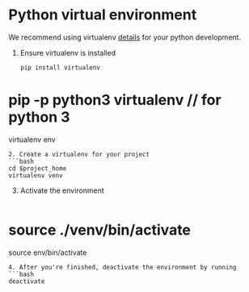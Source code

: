 # Python virtual environment

We recommend using virtualenv [details](http://docs.python-guide.org/en/latest/dev/virtualenvs/) for your python development. 
 
1. Ensure virtualenv is installed
   ```bash
   pip install virtualenv
 #  pip -p python3 virtualenv // for python 3
   virtualenv env
   ```
2. Create a virtualenv for your project
   ```bash
   cd $project_home
   virtualenv venv
   ```

3. Activate the environment
   ```bash
 #  source ./venv/bin/activate
  source env/bin/activate
   ```
4. After you're finished, deactivate the environment by running
   ```bash
   deactivate
   ```
